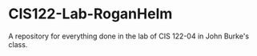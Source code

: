 # CIS122-Lab-RoganHelm
A repository for everything done in the lab of CIS 122-04 in John Burke's class.
